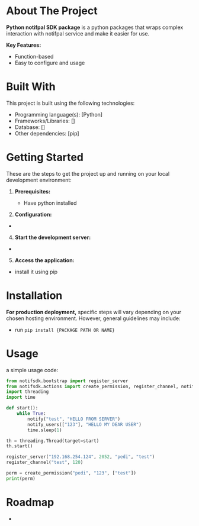 # About The Project

**Python notifpal SDK package** is a python packages that wraps complex interaction with notifpal service and make it easier for use.

**Key Features:**

* Function-based
* Easy to configure and usage

# Built With

This project is built using the following technologies:

* Programming language(s): [Python]
* Frameworks/Libraries: []
* Database: []
* Other dependencies: [pip]

# Getting Started

These are the steps to get the project up and running on your local development environment:

1. **Prerequisites:**
   * Have python installed

3. **Configuration:**

-


4. **Start the development server:**

-

5. **Access the application:**
  * install it using pip

# Installation

**For production deployment,** specific steps will vary depending on your chosen hosting environment. However, general guidelines may include:

* run `pip install {PACKAGE PATH OR NAME}`

# Usage

a simple usage code:

```python
from notifsdk.bootstrap import register_server
from notifsdk.actions import create_permission, register_channel, notify, notify_users
import threading
import time

def start():
    while True:
        notify("test", "HELLO FROM SERVER")
        notify_users(["123"], "HELLO MY DEAR USER")
        time.sleep(1)

th = threading.Thread(target=start)
th.start()

register_server("192.168.254.124", 2052, "pedi", "test")
register_channel("test", 120)

perm = create_permission("pedi", "123", ["test"])
print(perm)
```

# Roadmap

-

